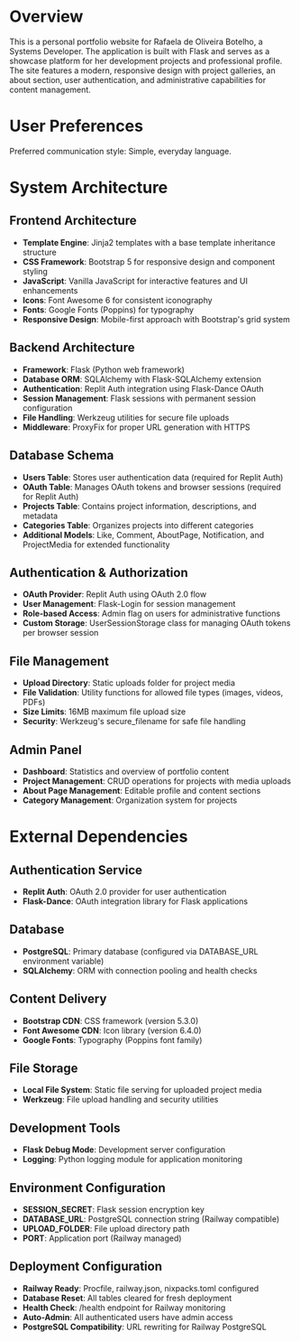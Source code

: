 # Overview

This is a personal portfolio website for Rafaela de Oliveira Botelho, a Systems Developer. The application is built with Flask and serves as a showcase platform for her development projects and professional profile. The site features a modern, responsive design with project galleries, an about section, user authentication, and administrative capabilities for content management.

# User Preferences

Preferred communication style: Simple, everyday language.

# System Architecture

## Frontend Architecture
- **Template Engine**: Jinja2 templates with a base template inheritance structure
- **CSS Framework**: Bootstrap 5 for responsive design and component styling
- **JavaScript**: Vanilla JavaScript for interactive features and UI enhancements
- **Icons**: Font Awesome 6 for consistent iconography
- **Fonts**: Google Fonts (Poppins) for typography
- **Responsive Design**: Mobile-first approach with Bootstrap's grid system

## Backend Architecture
- **Framework**: Flask (Python web framework)
- **Database ORM**: SQLAlchemy with Flask-SQLAlchemy extension
- **Authentication**: Replit Auth integration using Flask-Dance OAuth
- **Session Management**: Flask sessions with permanent session configuration
- **File Handling**: Werkzeug utilities for secure file uploads
- **Middleware**: ProxyFix for proper URL generation with HTTPS

## Database Schema
- **Users Table**: Stores user authentication data (required for Replit Auth)
- **OAuth Table**: Manages OAuth tokens and browser sessions (required for Replit Auth)
- **Projects Table**: Contains project information, descriptions, and metadata
- **Categories Table**: Organizes projects into different categories
- **Additional Models**: Like, Comment, AboutPage, Notification, and ProjectMedia for extended functionality

## Authentication & Authorization
- **OAuth Provider**: Replit Auth using OAuth 2.0 flow
- **User Management**: Flask-Login for session management
- **Role-based Access**: Admin flag on users for administrative functions
- **Custom Storage**: UserSessionStorage class for managing OAuth tokens per browser session

## File Management
- **Upload Directory**: Static uploads folder for project media
- **File Validation**: Utility functions for allowed file types (images, videos, PDFs)
- **Size Limits**: 16MB maximum file upload size
- **Security**: Werkzeug's secure_filename for safe file handling

## Admin Panel
- **Dashboard**: Statistics and overview of portfolio content
- **Project Management**: CRUD operations for projects with media uploads
- **About Page Management**: Editable profile and content sections
- **Category Management**: Organization system for projects

# External Dependencies

## Authentication Service
- **Replit Auth**: OAuth 2.0 provider for user authentication
- **Flask-Dance**: OAuth integration library for Flask applications

## Database
- **PostgreSQL**: Primary database (configured via DATABASE_URL environment variable)
- **SQLAlchemy**: ORM with connection pooling and health checks

## Content Delivery
- **Bootstrap CDN**: CSS framework (version 5.3.0)
- **Font Awesome CDN**: Icon library (version 6.4.0)
- **Google Fonts**: Typography (Poppins font family)

## File Storage
- **Local File System**: Static file serving for uploaded project media
- **Werkzeug**: File upload handling and security utilities

## Development Tools
- **Flask Debug Mode**: Development server configuration
- **Logging**: Python logging module for application monitoring

## Environment Configuration
- **SESSION_SECRET**: Flask session encryption key
- **DATABASE_URL**: PostgreSQL connection string (Railway compatible)
- **UPLOAD_FOLDER**: File upload directory path
- **PORT**: Application port (Railway managed)

## Deployment Configuration
- **Railway Ready**: Procfile, railway.json, nixpacks.toml configured
- **Database Reset**: All tables cleared for fresh deployment
- **Health Check**: /health endpoint for Railway monitoring
- **Auto-Admin**: All authenticated users have admin access
- **PostgreSQL Compatibility**: URL rewriting for Railway PostgreSQL